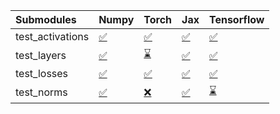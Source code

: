| Submodules       | Numpy                                                                                                                           | Torch                                                                                                                           | Jax                                                                                                                             | Tensorflow                                                                                                                      |
|:-----------------|:--------------------------------------------------------------------------------------------------------------------------------|:--------------------------------------------------------------------------------------------------------------------------------|:--------------------------------------------------------------------------------------------------------------------------------|:--------------------------------------------------------------------------------------------------------------------------------|
| test_activations | <a href="https://github.com/unifyai/ivy/runs/8004663276?check_suite_focus=true" rel="noopener noreferrer" target="_blank">✅</a> | <a href="https://github.com/unifyai/ivy/runs/8004663672?check_suite_focus=true" rel="noopener noreferrer" target="_blank">✅</a> | <a href="https://github.com/unifyai/ivy/runs/8004664058?check_suite_focus=true" rel="noopener noreferrer" target="_blank">✅</a> | <a href="https://github.com/unifyai/ivy/runs/8004664497?check_suite_focus=true" rel="noopener noreferrer" target="_blank">✅</a> |
| test_layers      | <a href="https://github.com/unifyai/ivy/runs/8004663400?check_suite_focus=true" rel="noopener noreferrer" target="_blank">✅</a> | <a href="https://github.com/unifyai/ivy/runs/8004663755?check_suite_focus=true" rel="noopener noreferrer" target="_blank">⌛</a> | <a href="https://github.com/unifyai/ivy/runs/8004664156?check_suite_focus=true" rel="noopener noreferrer" target="_blank">✅</a> | <a href="https://github.com/unifyai/ivy/runs/8004664595?check_suite_focus=true" rel="noopener noreferrer" target="_blank">✅</a> |
| test_losses      | <a href="https://github.com/unifyai/ivy/runs/8004663490?check_suite_focus=true" rel="noopener noreferrer" target="_blank">✅</a> | <a href="https://github.com/unifyai/ivy/runs/8004663844?check_suite_focus=true" rel="noopener noreferrer" target="_blank">✅</a> | <a href="https://github.com/unifyai/ivy/runs/8004664270?check_suite_focus=true" rel="noopener noreferrer" target="_blank">✅</a> | <a href="https://github.com/unifyai/ivy/runs/8004664686?check_suite_focus=true" rel="noopener noreferrer" target="_blank">✅</a> |
| test_norms       | <a href="https://github.com/unifyai/ivy/runs/8004663576?check_suite_focus=true" rel="noopener noreferrer" target="_blank">✅</a> | <a href="https://github.com/unifyai/ivy/runs/8004663947?check_suite_focus=true" rel="noopener noreferrer" target="_blank">❌</a> | <a href="https://github.com/unifyai/ivy/runs/8004664393?check_suite_focus=true" rel="noopener noreferrer" target="_blank">✅</a> | <a href="https://github.com/unifyai/ivy/runs/8004664851?check_suite_focus=true" rel="noopener noreferrer" target="_blank">⌛</a> |